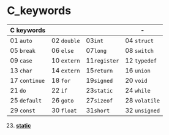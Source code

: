 # C_keywords

|C keywords     |               |                |-
| -             |-              |-               |- 
| 01 `auto`     |02 `double`    |03`int`        |04 `struct`
| 05 `break`    |06 `else`      |07`long`       |08 `switch`
| 09 `case`     |10 `extern`    |11`register`   |12 `typedef`
| 13 `char`     |14 `extern`    |15`return`     |16 `union`
| 17 `continue` |18 `for`       |19`signed`     |20 `void`
| 21 `do`       |22 `if`        |23`static`     |24 `while`
| 25 `default`  |26 `goto`      |27`sizeof`     |28 `volatile`
| 29 `const`    |30 `float`     |31`short`      |32 `unsigned`



23.  [**static**](./23_static/readme.md)